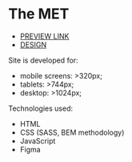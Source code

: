 # The MET

- [PREVIEW LINK](https://alexanderkolomiiets.github.io/The-Met-Landing-page/)
- [DESIGN](https://www.figma.com/file/lSR1m42L9YwzQwzzxKwHpw/THE-MET?node-id=8590%3A29)

Site is developed for:

- mobile screens: >320px;
- tablets: >744px;
- desktop: >1024px;

Technologies used:

- HTML
- CSS (SASS, BEM methodology)
- JavaScript
- Figma
